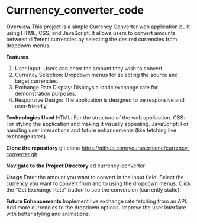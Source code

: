 # Currnency_converter_code
**Overview**
This project is a simple Currency Converter web application built using HTML, CSS, and JavaScript. It allows users to convert amounts between different currencies by selecting the desired currencies from dropdown menus.

**Features**
1) User Input: Users can enter the amount they wish to convert.
2) Currency Selection: Dropdown menus for selecting the source and target currencies.
3) Exchange Rate Display: Displays a static exchange rate for demonstration purposes.
4) Responsive Design: The application is designed to be responsive and user-friendly.

**Technologies Used**
HTML: For the structure of the web application.
CSS: For styling the application and making it visually appealing.
JavaScript: For handling user interactions and future enhancements (like fetching live exchange rates).

**Clone the repository**
git clone https://github.com/yourusername/currency-converter.git

**Navigate to the Project Directory**
cd currency-converter

**Usage**
Enter the amount you want to convert in the input field.
Select the currency you want to convert from and to using the dropdown menus.
Click the "Get Exchange Rate" button to see the conversion (currently static).

**Future Enhancements**
Implement live exchange rate fetching from an API.
Add more currencies to the dropdown options.
Improve the user interface with better styling and animations.
